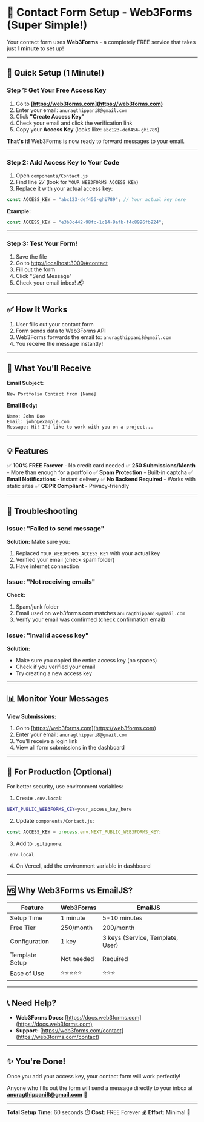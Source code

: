 # 📧 Contact Form Setup - Web3Forms (Super Simple!)

Your contact form uses **Web3Forms** - a completely FREE service that takes just **1 minute** to set up!

---

## 🚀 Quick Setup (1 Minute!)

### Step 1: Get Your Free Access Key

1. Go to **[https://web3forms.com](https://web3forms.com)**
2. Enter your email: `anuragthippani8@gmail.com`
3. Click **"Create Access Key"**
4. Check your email and click the verification link
5. Copy your **Access Key** (looks like: `abc123-def456-ghi789`)

**That's it!** Web3Forms is now ready to forward messages to your email.

---

### Step 2: Add Access Key to Your Code

1. Open `components/Contact.js`
2. Find line 27 (look for `YOUR_WEB3FORMS_ACCESS_KEY`)
3. Replace it with your actual access key:

```javascript
const ACCESS_KEY = "abc123-def456-ghi789"; // Your actual key here
```

**Example:**

```javascript
const ACCESS_KEY = "e3b0c442-98fc-1c14-9afb-f4c8996fb924";
```

---

### Step 3: Test Your Form!

1. Save the file
2. Go to [http://localhost:3000/#contact](http://localhost:3000/#contact)
3. Fill out the form
4. Click "Send Message"
5. Check your email inbox! 📬

---

## ✅ How It Works

1. User fills out your contact form
2. Form sends data to Web3Forms API
3. Web3Forms forwards the email to: `anuragthippani8@gmail.com`
4. You receive the message instantly!

---

## 🎯 What You'll Receive

**Email Subject:**

```
New Portfolio Contact from [Name]
```

**Email Body:**

```
Name: John Doe
Email: john@example.com
Message: Hi! I'd like to work with you on a project...
```

---

## 💡 Features

✅ **100% FREE Forever** - No credit card needed
✅ **250 Submissions/Month** - More than enough for a portfolio
✅ **Spam Protection** - Built-in captcha
✅ **Email Notifications** - Instant delivery
✅ **No Backend Required** - Works with static sites
✅ **GDPR Compliant** - Privacy-friendly

---

## 🔧 Troubleshooting

### Issue: "Failed to send message"

**Solution:** Make sure you:

1. Replaced `YOUR_WEB3FORMS_ACCESS_KEY` with your actual key
2. Verified your email (check spam folder)
3. Have internet connection

### Issue: "Not receiving emails"

**Check:**

1. Spam/junk folder
2. Email used on web3forms.com matches `anuragthippani8@gmail.com`
3. Verify your email was confirmed (check confirmation email)

### Issue: "Invalid access key"

**Solution:**

- Make sure you copied the entire access key (no spaces)
- Check if you verified your email
- Try creating a new access key

---

## 📊 Monitor Your Messages

**View Submissions:**

1. Go to [https://web3forms.com](https://web3forms.com)
2. Enter your email: `anuragthippani8@gmail.com`
3. You'll receive a login link
4. View all form submissions in the dashboard

---

## 🚀 For Production (Optional)

For better security, use environment variables:

1. Create `.env.local`:

```bash
NEXT_PUBLIC_WEB3FORMS_KEY=your_access_key_here
```

2. Update `components/Contact.js`:

```javascript
const ACCESS_KEY = process.env.NEXT_PUBLIC_WEB3FORMS_KEY;
```

3. Add to `.gitignore`:

```
.env.local
```

4. On Vercel, add the environment variable in dashboard

---

## 🆚 Why Web3Forms vs EmailJS?

| Feature        | Web3Forms  | EmailJS                          |
| -------------- | ---------- | -------------------------------- |
| Setup Time     | 1 minute   | 5-10 minutes                     |
| Free Tier      | 250/month  | 200/month                        |
| Configuration  | 1 key      | 3 keys (Service, Template, User) |
| Template Setup | Not needed | Required                         |
| Ease of Use    | ⭐⭐⭐⭐⭐ | ⭐⭐⭐                           |

---

## 📞 Need Help?

- **Web3Forms Docs:** [https://docs.web3forms.com](https://docs.web3forms.com)
- **Support:** [https://web3forms.com/contact](https://web3forms.com/contact)

---

## ✨ You're Done!

Once you add your access key, your contact form will work perfectly!

Anyone who fills out the form will send a message directly to your inbox at **anuragthippani8@gmail.com** 🎉

---

**Total Setup Time:** 60 seconds ⏱️
**Cost:** FREE Forever 💰
**Effort:** Minimal 🎯


